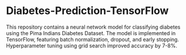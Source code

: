 # Diabetes-Prediction-TensorFlow
This repository contains a neural network model for classifying diabetes using the Pima Indians Diabetes Dataset. The model is implemented in TensorFlow, featuring batch normalization, dropout, and early stopping. Hyperparameter tuning using grid search improved accuracy by 7-8%. 
